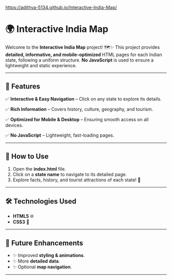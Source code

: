 https://adithya-5134.github.io/Interactive-India-Map/

# 🌍 Interactive India Map

Welcome to the **Interactive India Map** project! 🗺️✨ This project provides **detailed, informative, and mobile-optimized** HTML pages for each Indian state, following a uniform structure. **No JavaScript** is used to ensure a lightweight and static experience.

---

## 🔹 Features

✅ **Interactive & Easy Navigation** – Click on any state to explore its details.

✅ **Rich Information** – Covers history, culture, geography, and tourism.

✅ **Optimized for Mobile & Desktop** – Ensuring smooth access on all devices.

✅ **No JavaScript** – Lightweight, fast-loading pages.

---

## 🔧 How to Use

1. Open the **index.html** file.
2. Click on a **state name** to navigate to its detailed page.
3. Explore facts, history, and tourist attractions of each state! 🌟

---

## 🛠️ Technologies Used

- **HTML5** 🌐
- **CSS3** 🎨

---

## 🚀 Future Enhancements

- ✨ Improved **styling & animations**.
- ✨ More **detailed data**.
- ✨ Optional **map navigation**.

---



